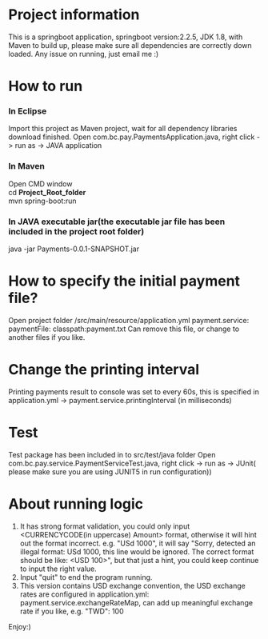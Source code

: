 # Project information
This is a springboot application, springboot version:2.2.5, JDK 1.8, with Maven to build up, please make sure all dependencies are correctly down loaded.
Any issue on running, just email me :)

# How to run
### In Eclipse
Import this project as Maven project, wait for all dependency libraries download finished.
Open com.bc.pay.PaymentsApplication.java, right click -> run as -> JAVA application
### In Maven
Open CMD window    
cd __Project_Root_folder__  
mvn spring-boot:run
### In JAVA executable jar(the executable jar file has been included in the project root folder)
java -jar Payments-0.0.1-SNAPSHOT.jar

# How to specify the initial payment file?
Open project folder /src/main/resource/application.yml
payment.service:
  paymentFile: classpath:payment.txt
Can remove this file, or change to another files if you like.

# Change the printing interval
Printing payments result to console was set to every 60s, this is specified in application.yml -> payment.service.printingInterval (in milliseconds)

# Test
Test package has been included in to src/test/java folder
Open com.bc.pay.service.PaymentServiceTest.java, right click -> run as -> JUnit( please make sure you are using JUNIT5 in run configuration))

# About running logic
1. It has strong format validation, you could only input <CURRENCYCODE(in uppercase) Amount> format, otherwise it will hint out the format incorrect.
e.g. "USd 1000", it will say "Sorry, detected an illegal format: USd 1000, this line would be ignored. The correct format should be like: <USD 100>", 
but that just a hint, you could keep continue to input the right value.
2. Input "quit" to end the program running.
3. This version contains USD exchange convention, the USD exchange rates are configured in application.yml: payment.service.exchangeRateMap, can add up 
meaningful exchange rate if you like, e.g. "TWD": 100

Enjoy:)
